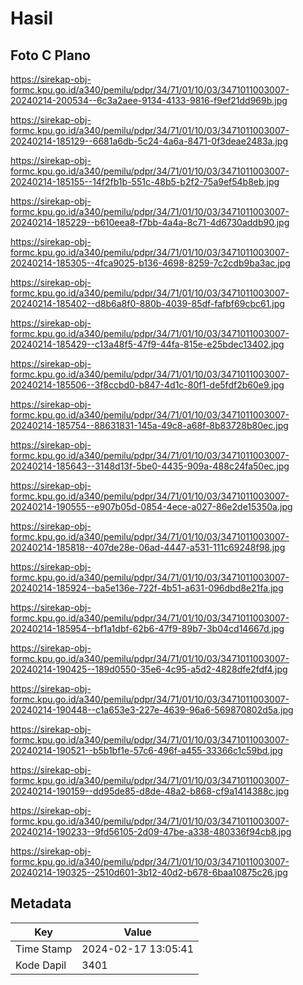 # Hasil

## Foto C Plano

https://sirekap-obj-formc.kpu.go.id/a340/pemilu/pdpr/34/71/01/10/03/3471011003007-20240214-200534--6c3a2aee-9134-4133-9816-f9ef21dd969b.jpg

https://sirekap-obj-formc.kpu.go.id/a340/pemilu/pdpr/34/71/01/10/03/3471011003007-20240214-185129--6681a6db-5c24-4a6a-8471-0f3deae2483a.jpg

https://sirekap-obj-formc.kpu.go.id/a340/pemilu/pdpr/34/71/01/10/03/3471011003007-20240214-185155--14f2fb1b-551c-48b5-b2f2-75a9ef54b8eb.jpg

https://sirekap-obj-formc.kpu.go.id/a340/pemilu/pdpr/34/71/01/10/03/3471011003007-20240214-185229--b610eea8-f7bb-4a4a-8c71-4d6730addb90.jpg

https://sirekap-obj-formc.kpu.go.id/a340/pemilu/pdpr/34/71/01/10/03/3471011003007-20240214-185305--4fca9025-b136-4698-8259-7c2cdb9ba3ac.jpg

https://sirekap-obj-formc.kpu.go.id/a340/pemilu/pdpr/34/71/01/10/03/3471011003007-20240214-185402--d8b6a8f0-880b-4039-85df-fafbf69cbc61.jpg

https://sirekap-obj-formc.kpu.go.id/a340/pemilu/pdpr/34/71/01/10/03/3471011003007-20240214-185429--c13a48f5-47f9-44fa-815e-e25bdec13402.jpg

https://sirekap-obj-formc.kpu.go.id/a340/pemilu/pdpr/34/71/01/10/03/3471011003007-20240214-185506--3f8ccbd0-b847-4d1c-80f1-de5fdf2b60e9.jpg

https://sirekap-obj-formc.kpu.go.id/a340/pemilu/pdpr/34/71/01/10/03/3471011003007-20240214-185754--88631831-145a-49c8-a68f-8b83728b80ec.jpg

https://sirekap-obj-formc.kpu.go.id/a340/pemilu/pdpr/34/71/01/10/03/3471011003007-20240214-185643--3148d13f-5be0-4435-909a-488c24fa50ec.jpg

https://sirekap-obj-formc.kpu.go.id/a340/pemilu/pdpr/34/71/01/10/03/3471011003007-20240214-190555--e907b05d-0854-4ece-a027-86e2de15350a.jpg

https://sirekap-obj-formc.kpu.go.id/a340/pemilu/pdpr/34/71/01/10/03/3471011003007-20240214-185818--407de28e-06ad-4447-a531-111c69248f98.jpg

https://sirekap-obj-formc.kpu.go.id/a340/pemilu/pdpr/34/71/01/10/03/3471011003007-20240214-185924--ba5e136e-722f-4b51-a631-096dbd8e21fa.jpg

https://sirekap-obj-formc.kpu.go.id/a340/pemilu/pdpr/34/71/01/10/03/3471011003007-20240214-185954--bf1a1dbf-62b6-47f9-89b7-3b04cd14667d.jpg

https://sirekap-obj-formc.kpu.go.id/a340/pemilu/pdpr/34/71/01/10/03/3471011003007-20240214-190425--189d0550-35e6-4c95-a5d2-4828dfe2fdf4.jpg

https://sirekap-obj-formc.kpu.go.id/a340/pemilu/pdpr/34/71/01/10/03/3471011003007-20240214-190448--c1a653e3-227e-4639-96a6-569870802d5a.jpg

https://sirekap-obj-formc.kpu.go.id/a340/pemilu/pdpr/34/71/01/10/03/3471011003007-20240214-190521--b5b1bf1e-57c6-496f-a455-33366c1c59bd.jpg

https://sirekap-obj-formc.kpu.go.id/a340/pemilu/pdpr/34/71/01/10/03/3471011003007-20240214-190159--dd95de85-d8de-48a2-b868-cf9a1414388c.jpg

https://sirekap-obj-formc.kpu.go.id/a340/pemilu/pdpr/34/71/01/10/03/3471011003007-20240214-190233--9fd56105-2d09-47be-a338-480336f94cb8.jpg

https://sirekap-obj-formc.kpu.go.id/a340/pemilu/pdpr/34/71/01/10/03/3471011003007-20240214-190325--2510d601-3b12-40d2-b678-6baa10875c26.jpg


## Metadata

| Key        | Value               |
| ---------- | ------------------- |
| Time Stamp | 2024-02-17 13:05:41 |
| Kode Dapil | 3401                |



